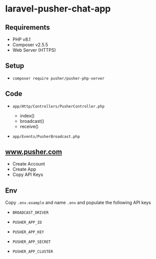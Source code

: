 # laravel-pusher-chat-app
## Requirements

- PHP v8.1
- Composer v2.5.5
- Web Server (HTTPS)

## Setup

- `composer require pusher/pusher-php-server`

## Code

- `app/Http/Controllers/PusherController.php`
    - index()
    - broadcast()
    - receive()


- `app/Events/PusherBroadcast.php`


## www.pusher.com

- Create Account
- Create App
- Copy API Keys

## Env

Copy `.env.example` and name `.env` and populate the following API keys

- `BROADCAST_DRIVER`


- `PUSHER_APP_ID`
- `PUSHER_APP_KEY`
- `PUSHER_APP_SECRET`
- `PUSHER_APP_CLUSTER`
